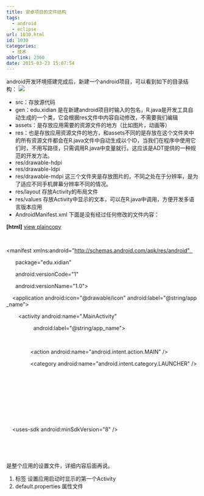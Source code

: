 ```yaml
---
title: 安卓项目的文件结构
tags:
  - android
  - eclipse
url: 1030.html
id: 1030
categories:
  - 技术
abbrlink: 2360
date: 2015-03-23 15:07:54
---
```


android开发环境搭建完成后，新建一个android项目，可以看到如下的目录结构： ![](http://hi.csdn.net/attachment/201107/15/0_1310718338kL5v.gif)

*   src：存放源代码
*   gen：edu.xidian 是在新建android项目时输入的包名，R.java是开发工具自动生成的一个类，它会根据res文件中内容自动修改，不需要我们编辑
*   assets：是存放应用需要的资源文件的地方（比如图片，动画等）
*   res：也是存放应用资源文件的地方，和assets不同的是存放在这个文件夹中的所有资源文件都会在R.java文件中自动生成以个ID，当我们在程序中使用它们时，不用写路径，只需调用R.java中变量就行。这应该是ADT提供的一种规范的开发方法。
*   res/drawable-hdpi
*   res/drawable-ldpi
*   res/drawable-mdpi 这三个文件夹是存放图片的，不同之处在于分辨率，是为了适应不同手机屏幕分辨率不同的情况。
*   res/layout 存放Activity的布局文件
*   res/values 存放Activity中显示的文本，可以在R.java中调用，方便开发多语言版本应用
*   AndroidManifest.xml 下面是没有经过任何修改的文件内容：

**\[html\]** [view plain](http://blog.csdn.net/lntswangxin/article/details/6608989# "view plain")[copy](http://blog.csdn.net/lntswangxin/article/details/6608989# "copy")

<?xml version="1.0" encoding="utf-8"?>  

<manifest xmlns:android="http://schemas.android.com/apk/res/android"  

      package="edu.xidian"  

      android:versionCode="1"  

      android:versionName="1.0">  

    <application android:icon="@drawable/icon" android:label="@string/app_name">  

        <activity android:name=".MainActivity"  

                  android:label="@string/app_name">  

            <intent-filter>  

                <action android:name="android.intent.action.MAIN" />  

                <category android:name="android.intent.category.LAUNCHER" />  

            </intent-filter>  

        </activity>  

  

    </application>  

    <uses-sdk android:minSdkVersion="8" />  

  

</manifest>

 

是整个应用的设置文件，详细内容后面再说。

1.  <intent-filter>标签 设置应用启动时显示的第一个Activity
2.  default.properties 属性文件